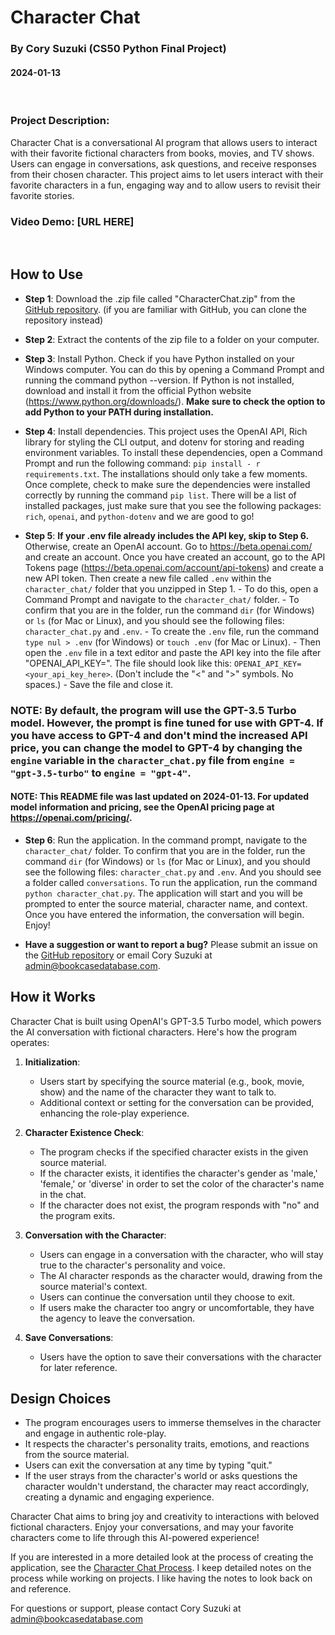 # Character Chat

### By Cory Suzuki (CS50 Python Final Project)

#### 2024-01-13

<br/>

### Project Description:

Character Chat is a conversational AI program that allows users to interact with their favorite fictional characters from books, movies, and TV shows. Users can engage in conversations, ask questions, and receive responses from their chosen character. This project aims to let users interact with their favorite characters in a fun, engaging way and to allow users
to revisit their favorite stories.

### Video Demo: [URL HERE]

<br/>

## How to Use

- **Step 1**: Download the .zip file called "CharacterChat.zip" from the <a href="https://github.com/MyPetLobster/character-chat">GitHub repository</a>. (if you are familiar with GitHub, you can clone the repository instead)

- **Step 2**: Extract the contents of the zip file to a folder on your computer.

- **Step 3**: Install Python. Check if you have Python installed on your Windows computer. You can do this by opening a Command Prompt and running the command python --version. If Python is not installed, download and install it from the official Python website (https://www.python.org/downloads/). **Make sure to check the option to add Python to your PATH during installation.**

- **Step 4**: Install dependencies. This project uses the OpenAI API, Rich library for styling the CLI output, and dotenv for storing and reading environment variables. To install these dependencies, open a Command Prompt and run the following command:
  `pip install - r requirements.txt`. The installations should only take a few moments. Once complete, check to make sure the dependencies were installed correctly by running the command `pip list`. There will be a list of installed packages, just make sure that you see the following packages: `rich`, `openai`, and `python-dotenv` and we are good to go!

- **Step 5**: **If your .env file already includes the API key, skip to Step 6.** Otherwise, create an OpenAI account. Go to https://beta.openai.com/ and create an account. Once you have created an account, go to the API Tokens page (https://beta.openai.com/account/api-tokens) and create a new API token. Then create a new file called `.env` within the `character_chat/` folder that you unzipped in Step 1. - To do this, open a Command Prompt and navigate to the `character_chat/` folder. - To confirm that you are in the folder, run the command `dir` (for Windows) or `ls` (for Mac or Linux), and you should see the following files: `character_chat.py` and `.env`. - To create the `.env` file, run the command `type nul > .env` (for Windows) or `touch .env` (for Mac or Linux). - Then open the `.env` file in a text editor and paste the API key into the file after "OPENAI_API_KEY=". The file should look like this: `OPENAI_API_KEY=<your_api_key_here>`. (Don't include the "<" and ">" symbols. No spaces.) - Save the file and close it.

### NOTE: By default, the program will use the GPT-3.5 Turbo model. However, the prompt is fine tuned for use with GPT-4. If you have access to GPT-4 and don't mind the increased API price, you can change the model to GPT-4 by changing the `engine` variable in the `character_chat.py` file from `engine = "gpt-3.5-turbo"` to `engine = "gpt-4"`.

#### NOTE: This README file was last updated on 2024-01-13. For updated model information and pricing, see the OpenAI pricing page at https://openai.com/pricing/.

- **Step 6**: Run the application. In the command prompt, navigate to the `character_chat/` folder. To confirm that you are in the folder, run the command `dir` (for Windows) or `ls` (for Mac or Linux), and you should see the following files: `character_chat.py` and `.env`. And you should see a folder called `conversations`. To run the application, run the command `python character_chat.py`. The application will start and you will be prompted to enter the source material, character name, and context. Once you have entered the information, the conversation will begin. Enjoy!

- **Have a suggestion or want to report a bug?** Please submit an issue on the <a href="https://github.com/MyPetLobster/character-chat">GitHub repository</a> or email Cory Suzuki at admin@bookcasedatabase.com.

## How it Works

Character Chat is built using OpenAI's GPT-3.5 Turbo model, which powers the AI conversation with fictional characters. Here's how the program operates:

1. **Initialization**:

   - Users start by specifying the source material (e.g., book, movie, show) and the name of the character they want to talk to.
   - Additional context or setting for the conversation can be provided, enhancing the role-play experience.

2. **Character Existence Check**:

   - The program checks if the specified character exists in the given source material.
   - If the character exists, it identifies the character's gender as 'male,' 'female,' or 'diverse' in
     order to set the color of the character's name in the chat.
   - If the character does not exist, the program responds with "no" and the program exits.

3. **Conversation with the Character**:

   - Users can engage in a conversation with the character, who will stay true to the character's personality and voice.
   - The AI character responds as the character would, drawing from the source material's context.
   - Users can continue the conversation until they choose to exit.
   - If users make the character too angry or uncomfortable, they have the agency to leave the conversation.

4. **Save Conversations**:
   - Users have the option to save their conversations with the character for later reference.

## Design Choices

- The program encourages users to immerse themselves in the character and engage in authentic role-play.
- It respects the character's personality traits, emotions, and reactions from the source material.
- Users can exit the conversation at any time by typing "quit."
- If the user strays from the character's world or asks questions the character wouldn't understand, the character may react accordingly, creating a dynamic and engaging experience.

Character Chat aims to bring joy and creativity to interactions with beloved fictional characters. Enjoy your conversations, and may your favorite characters come to life through this AI-powered experience!

If you are interested in a more detailed look at the process of creating the application, see the <a href="https://mypetlobster.github.io/character-chat-process/">Character Chat Process</a>. I keep detailed notes on the process while working on projects. I like having the notes to look back on and reference.

For questions or support, please contact Cory Suzuki at admin@bookcasedatabase.com
